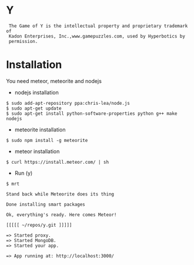 Y
====

     The Game of Y is the intellectual property and proprietary trademark of
     Kadon Enterprises, Inc.,www.gamepuzzles.com, used by Hyperbotics by
     permission.


Installation
=====

You need meteor, meteorite and nodejs

- nodejs installation
~~~
$ sudo add-apt-repository ppa:chris-lea/node.js
$ sudo apt-get update
$ sudo apt-get install python-software-properties python g++ make nodejs
~~~

- meteorite installation
~~~
$ sudo npm install -g meteorite
~~~

- meteor installation
~~~
$ curl https://install.meteor.com/ | sh
~~~

- Run (y)
~~~
$ mrt

Stand back while Meteorite does its thing

Done installing smart packages

Ok, everything's ready. Here comes Meteor!

[[[[[ ~/repos/y.git ]]]]]

=> Started proxy.
=> Started MongoDB.
=> Started your app.

=> App running at: http://localhost:3000/
~~~


